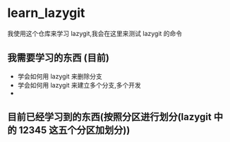 # learn_lazygit
我使用这个仓库来学习 lazygit,我会在这里来测试 lazygit 的命令
## 我需要学习的东西 (目前)
- 学会如何用 lazygit 来删除分支
- 学会如何用 lazygit 来建立多个分支,多个开发
-

## 目前已经学习到的东西(按照分区进行划分(lazygit 中的 12345 这五个分区加划分))
